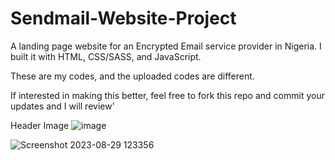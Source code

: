 # Sendmail-Website-Project

A landing page website for an Encrypted Email service provider in Nigeria. I built it with HTML, CSS/SASS, and JavaScript.

These are my codes, and the uploaded codes are different. 

If interested in making this better, feel free to fork this repo and commit your updates and I will review'

Header Image
![image](https://github.com/PraisesAmaiyo/Sendmail-Website-Project/assets/130058029/8ff020e4-bf53-411a-a32f-3f58b4dc3853)

![Screenshot 2023-08-29 123356](https://github.com/PraisesAmaiyo/Sendmail-Website-Project/assets/130058029/f89661c6-9cb7-4089-b466-e28fc7e9936c)

